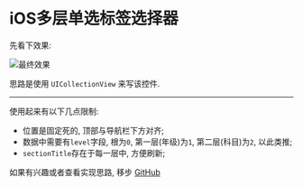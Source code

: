 # iOS多层单选标签选择器

先看下效果:

![最终效果](effect.gif)

思路是使用 `UICollectionView` 来写该控件.

***

使用起来有以下几点限制:

- 位置是固定死的, 顶部与导航栏下方对齐;
- 数据中需要有`level`字段, 根为`0`, 第一层(年级)为`1`, 第二层(科目)为`2`, 以此类推;
- `sectionTitle`存在于每一层中, 方便刷新;

 如果有兴趣或者查看实现思路, 移步 [GitHub](https://github.com/camoufleur/DailyDevelopmentDemos/tree/master/TagSelectorView)